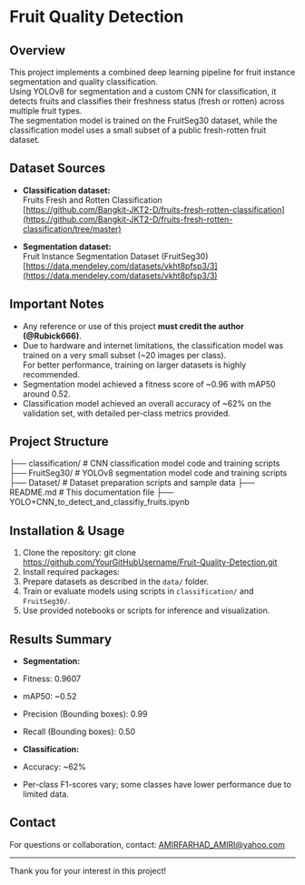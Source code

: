 # Fruit Quality Detection

## Overview
This project implements a combined deep learning pipeline for fruit instance segmentation and quality classification.  
Using YOLOv8 for segmentation and a custom CNN for classification, it detects fruits and classifies their freshness status (fresh or rotten) across multiple fruit types.  
The segmentation model is trained on the FruitSeg30 dataset, while the classification model uses a small subset of a public fresh-rotten fruit dataset.

## Dataset Sources
- **Classification dataset:**  
  Fruits Fresh and Rotten Classification  
  [https://github.com/Bangkit-JKT2-D/fruits-fresh-rotten-classification](https://github.com/Bangkit-JKT2-D/fruits-fresh-rotten-classification/tree/master)

- **Segmentation dataset:**  
  Fruit Instance Segmentation Dataset (FruitSeg30)  
  [https://data.mendeley.com/datasets/vkht8pfsp3/3](https://data.mendeley.com/datasets/vkht8pfsp3/3)

## Important Notes
- Any reference or use of this project **must credit the author (@Rubick666)**.
- Due to hardware and internet limitations, the classification model was trained on a very small subset (~20 images per class).  
  For better performance, training on larger datasets is highly recommended.
- Segmentation model achieved a fitness score of ~0.96 with mAP50 around 0.52.
- Classification model achieved an overall accuracy of ~62% on the validation set, with detailed per-class metrics provided.

## Project Structure
├── classification/ # CNN classification model code and training scripts
├── FruitSeg30/ # YOLOv8 segmentation model code and training scripts
├── Dataset/ # Dataset preparation scripts and sample data
├── README.md # This documentation file
├── YOLO+CNN_to_detect_and_classifiy_fruits.ipynb

## Installation & Usage
1. Clone the repository:
git clone https://github.com/YourGitHubUsername/Fruit-Quality-Detection.git
2. Install required packages:
3. Prepare datasets as described in the `data/` folder.
4. Train or evaluate models using scripts in `classification/` and `FruitSeg30/`.
5. Use provided notebooks or scripts for inference and visualization.

## Results Summary
- **Segmentation:**  
- Fitness: 0.9607  
- mAP50: ~0.52  
- Precision (Bounding boxes): 0.99  
- Recall (Bounding boxes): 0.50

- **Classification:**  
- Accuracy: ~62%  
- Per-class F1-scores vary; some classes have lower performance due to limited data.

## Contact
For questions or collaboration, contact: AMIRFARHAD_AMIRI@yahoo.com

---

Thank you for your interest in this project!
